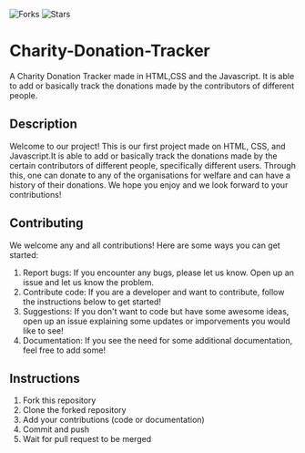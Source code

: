 ![Forks](https://img.shields.io/badge/forks-44-blue)
![Stars](https://img.shields.io/badge/stars-13-yellow)
# Charity-Donation-Tracker
A Charity Donation Tracker made in HTML,CSS and the Javascript. It is able to add or basically track the donations made by the contributors of different people.

## Description
Welcome to our project! This is our first project made on HTML, CSS, and Javascript.It is able to add or basically track the donations made by the certain contributors of different people, specifically different users. Through this, one can donate to any of the organisations for welfare and can have a history of their donations. We hope you enjoy and we look forward to your contributions!

## Contributing
We welcome any and all contributions! Here are some ways you can get started:
1. Report bugs: If you encounter any bugs, please let us know. Open up an issue and let us know the problem.
2. Contribute code: If you are a developer and want to contribute, follow the instructions below to get started!
3. Suggestions: If you don't want to code but have some awesome ideas, open up an issue explaining some updates or imporvements you would like to see!
4. Documentation: If you see the need for some additional documentation, feel free to add some!

## Instructions
1. Fork this repository
2. Clone the forked repository
3. Add your contributions (code or documentation)
4. Commit and push
5. Wait for pull request to be merged






